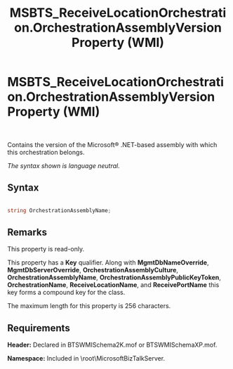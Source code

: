 ﻿---
title: MSBTS_ReceiveLocationOrchestration.OrchestrationAssemblyVersion Property (WMI)
TOCTitle: MSBTS_ReceiveLocationOrchestration.OrchestrationAssemblyVersion Property (WMI)
ms:assetid: 563b27c9-f2ad-450c-849c-d94e4a4d8e0e
ms:mtpsurl: https://msdn.microsoft.com/library/Aa560239(v=BTS.80)
ms:contentKeyID: 51528144
ms.date: 08/30/2017
mtps_version: v=BTS.80
---

# MSBTS\_ReceiveLocationOrchestration.OrchestrationAssemblyVersion Property (WMI)

 

Contains the version of the Microsoft® .NET-based assembly with which this orchestration belongs.

*The syntax shown is language neutral.*

## Syntax

```C#
  
string OrchestrationAssemblyName;  
```

## Remarks

This property is read-only.

This property has a **Key** qualifier. Along with **MgmtDbNameOverride**, **MgmtDbServerOverride**, **OrchestrationAssemblyCulture**, **OrchestrationAssemblyName**, **OrchestrationAssemblyPublicKeyToken**, **OrchestrationName**, **ReceiveLocationName**, and **ReceivePortName** this key forms a compound key for the class.

The maximum length for this property is 256 characters.

## Requirements

**Header:** Declared in BTSWMISchema2K.mof or BTSWMISchemaXP.mof.

**Namespace:** Included in \\root\\MicrosoftBizTalkServer.

